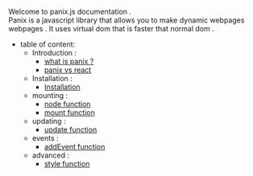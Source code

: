 Welcome to panix.js documentation . <br>
Panix is a javascript library that allows you to make dynamic webpages webpages . It uses virtual dom that is faster that normal dom .


- table of content: <br>
    - Introduction : <br>
        - [what is panix ?](what-is-panix.md) <br>
        - [panix vs react](vs-react.md) <br>
    - Installation : <br>
        - [Installation](Installation.md)
    - mounting : <br>
        - [node function](node.md) <br>
        - [mount function](mount.md) <br>
    - updating : <br>
        - [update function](update.md) <br>
    - events : <br>
        - [addEvent function](addevent.md) <br>
    - advanced : <br>
        - [style function](style.md) <br>
